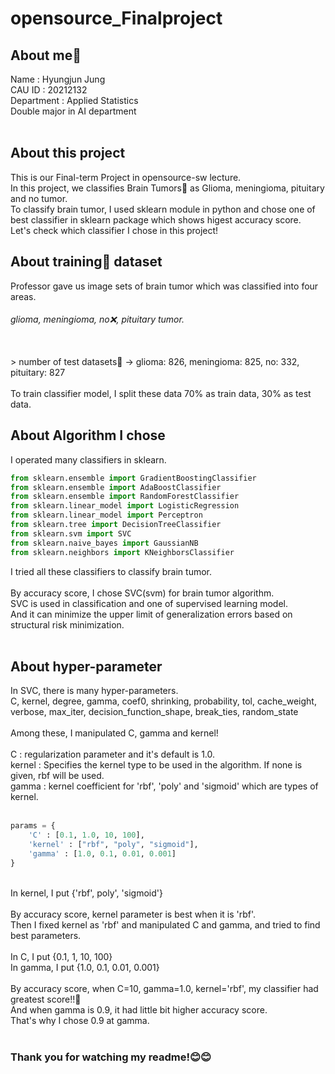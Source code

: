 # opensource_Finalproject

## About me👋
Name : Hyungjun Jung <br>
CAU ID : 20212132 <br>
Department : Applied Statistics <br>
Double major in AI department <br>
<br>
## About this project
This is our Final-term Project in opensource-sw lecture. <br>
In this project, we classifies Brain Tumors🧠 as Glioma, meningioma, pituitary and no tumor. <br>
To classify brain tumor, I used sklearn module in python and chose one of best classifier in sklearn package which shows higest accuracy score. <br>
Let's check which classifier I chose in this project!
<br>
## About training💪 dataset
Professor gave us image sets of brain tumor which was classified into four areas. <br>
###### glioma, meningioma, no❌, pituitary tumor. <br>
<br>
> number of test datasets📄 -> glioma: 826, meningioma: 825, no: 332, pituitary: 827 <br>
<br>
To train classifier model, I split these data 70% as train data, 30% as test data.

## About Algorithm I chose
I operated many classifiers in sklearn. <br>

```python
from sklearn.ensemble import GradientBoostingClassifier
from sklearn.ensemble import AdaBoostClassifier
from sklearn.ensemble import RandomForestClassifier
from sklearn.linear_model import LogisticRegression
from sklearn.linear_model import Perceptron
from sklearn.tree import DecisionTreeClassifier
from sklearn.svm import SVC
from sklearn.naive_bayes import GaussianNB
from sklearn.neighbors import KNeighborsClassifier
```
I tried all these classifiers to classify brain tumor. <br>
<br>
By accuracy score, I chose SVC(svm) for brain tumor algorithm. <br>
SVC is used in classification and one of supervised learning model. <br>
And it can minimize the upper limit of generalization errors based on structural risk minimization. <br>
<br>
## About hyper-parameter
In SVC, there is many hyper-parameters. <br>
C, kernel, degree, gamma, coef0, shrinking, probability, tol, cache_weight, <br>
verbose, max_iter, decision_function_shape, break_ties, random_state <br>
<br>
Among these, I manipulated C, gamma and kernel! <br>
<br>
C : regularization parameter and it's default is 1.0. <br>
kernel : Specifies the kernel type to be used in the algorithm. If none is given, rbf will be used. <br>
gamma : kernel coefficient for 'rbf', 'poly' and 'sigmoid' which are types of kernel. <br>
<br>
```python
params = {
    'C' : [0.1, 1.0, 10, 100],
    'kernel' : ["rbf", "poly", "sigmoid"],
    'gamma' : [1.0, 0.1, 0.01, 0.001]
}
```
<br>
In kernel, I put {'rbf', poly', 'sigmoid'} <br>
<br>
By accuracy score, kernel parameter is best when it is 'rbf'. <br>
Then I fixed kernel as 'rbf' and manipulated C and gamma, and tried to find best parameters. <br>
<br>
In C, I put {0.1, 1, 10, 100} <br>
In gamma, I put {1.0, 0.1, 0.01, 0.001} <br>
<br>
By accuracy score, when C=10, gamma=1.0, kernel='rbf', my classifier had greatest score!!🥇 <br>
And when gamma is 0.9, it had little bit higher accuracy score. <br> 
That's why I chose 0.9 at gamma. <br>
<br>

### Thank you for watching my readme!😊😊
